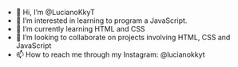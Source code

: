 - 👋 Hi, I’m @LucianoKkyT
- 👀 I’m interested in learning to program a JavaScript.
- 🌱 I’m currently learning HTML and CSS
- 💞️ I’m looking to collaborate on projects involving HTML, CSS and JavaScript
- 📫 How to reach me through my Instagram: @lucianokkyt
<!---
LucianoKkyT/LucianoKkyT is a ✨ special ✨ repository because its `README.md` (this file) appears on your GitHub profile.
You can click the Preview link to take a look at your changes.
--->
